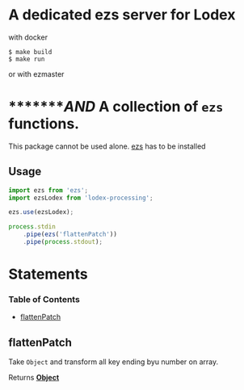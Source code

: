 # A dedicated ezs server for Lodex

with docker 
```
$ make build 
$ make run

```

or with ezmaster 


# **********AND*** A collection of `ezs` functions.

This package cannot be used alone. [ezs](https://www.npmjs.com/package/ezs) has to be installed

## Usage

```js
import ezs from 'ezs';
import ezsLodex from 'lodex-processing';

ezs.use(ezsLodex);

process.stdin
    .pipe(ezs('flattenPatch'))
    .pipe(process.stdout);
```

# Statements

<!-- Generated by documentation.js. Update this documentation by updating the source code. -->

### Table of Contents

-   [flattenPatch](#flattenpatch)

## flattenPatch

Take `Object` and transform all key ending byu number on array.

Returns **[Object](https://developer.mozilla.org/docs/Web/JavaScript/Reference/Global_Objects/Object)**
